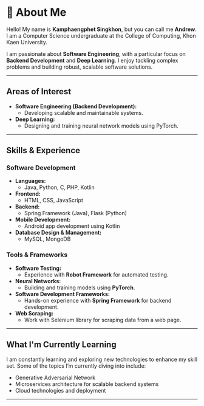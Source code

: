 # 🌳 About Me
Hello! My name is **Kamphaengphet Singkhon**, but you can call me **Andrew**. I am a Computer Science undergraduate at the College of Computing, Khon Kaen University.  

I am passionate about **Software Engineering**, with a particular focus on **Backend Development** and **Deep Learning**. I enjoy tackling complex problems and building robust, scalable software solutions.  

---
## Areas of Interest
- **Software Engineering (Backend Development):**
  - Developing scalable and maintainable systems.
- **Deep Learning:**
  - Designing and training neural network models using PyTorch.
---
## Skills & Experience
### Software Development
- **Languages:**
  - Java, Python, C, PHP, Kotlin
- **Frontend:**
  - HTML, CSS, JavaScript
- **Backend:**
  - Spring Framework (Java), Flask (Python)
- **Mobile Development:**
  - Android app development using Kotlin
- **Database Design & Management:**
  - MySQL, MongoDB 
### Tools & Frameworks
- **Software Testing:**
  - Experience with **Robot Framework** for automated testing.
- **Neural Networks:**
  - Building and training models using **PyTorch**.
- **Software Development Frameworks:**
  - Hands-on experience with **Spring Framework** for backend development.
- **Web Scraping:**
  - Work with Selenium library for scraping data from a web page.
---
## What I'm Currently Learning
I am constantly learning and exploring new technologies to enhance my skill set. Some of the topics I’m currently diving into include:
- Generative Adversarial Network
- Microservices architecture for scalable backend systems
- Cloud technologies and deployment
---
